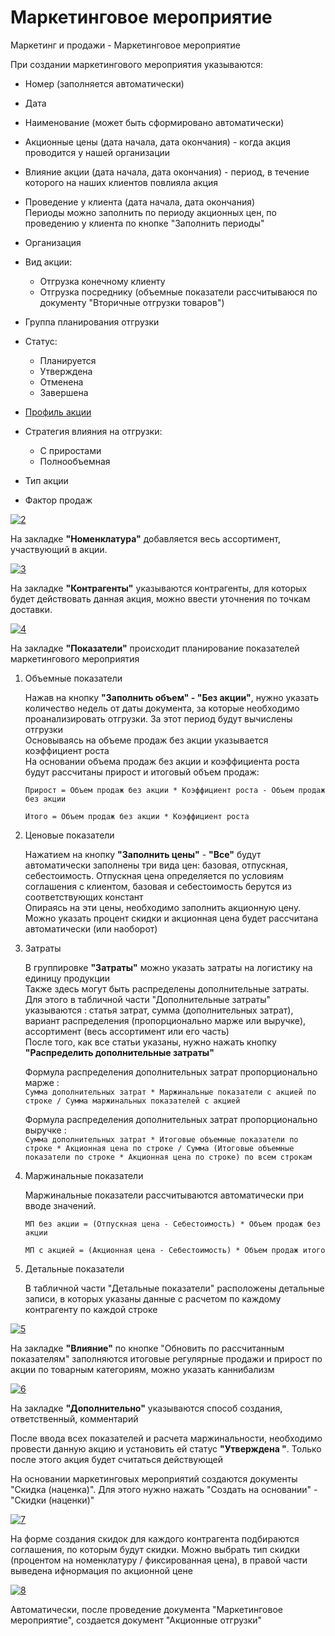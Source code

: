 # Маркетинговое мероприятие

Маркетинг и продажи - Маркетинговое мероприятие

При создании маркетингового мероприятия указываются:

- Номер (заполняется автоматически)
- Дата
- Наименование (может быть сформировано автоматически)
- Акционные цены (дата начала, дата окончания) - когда акция проводится у нашей организации
- Влияние акции (дата начала, дата окончания) - период, в течение которого на наших клиентов повлияла акция   
- Проведение у клиента (дата начала, дата окончания)  
Периоды можно заполнить по периоду акционных цен, по проведению у клиента по кнопке "Заполнить периоды" 
- Организация
- Вид акции:

    - Отгрузка конечному клиенту
    - Отгрузка посреднику (объемные показатели рассчитываюся по документу "Вторичные отгрузки товаров")
- Группа планирования отгрузки
- Статус:

    - Планируется
    - Утверждена
    - Отменена
    - Завершена

- [Профиль акции](MarketingEventProfiles.md)
- Стратегия влияния на отгрузки:

    - С приростами
    - Полнообъемная
- Тип акции
- Фактор продаж

[![2][2]][2]

На закладке **"Номенклатура"** добавляется весь ассортимент, участвующий в акции.

[![3][3]][3]

На закладке **"Контрагенты"** указываются контрагенты, для которых будет действовать данная акция, можно ввести уточнения по точкам доставки.

[![4][4]][4]

На закладке **"Показатели"** происходит планирование показателей маркетингового мероприятия

1. Объемные показатели

    Нажав на кнопку **"Заполнить объем" - "Без акции"**, нужно указать количество недель от даты документа, за которые необходимо проанализировать отгрузки. За этот период будут вычислены отгрузки   
    Основываясь на объеме продаж без акции указывается коэффициент роста    
    На основании объема продаж без акции и коэффициента роста будут рассчитаны прирост и итоговый объем продаж:

    `Прирост = Объем продаж без акции * Коэффициент роста - Объем продаж без акции`

    `Итого = Объем продаж без акции * Коэффициент роста`

2. Ценовые показатели

    Нажатием на кнопку **"Заполнить цены"** - **"Все"** будут автоматически заполнены три вида цен: базовая, отпускная, себестоимость. Отпускная цена определяется по условиям соглашения с клиентом, базовая и себестоимость берутся из соответствующих констант  
    Опираясь на эти цены, необходимо заполнить акционную цену. Можно указать процент скидки и акционная цена будет рассчитана автоматически (или наоборот)  

3.  Затраты

    В группировке **"Затраты"** можно указать затраты на логистику на единицу продукции   
    Также здесь могут быть распределены дополнительные затраты. Для этого в табличной части "Дополнительные затраты" указываются : статья затрат, сумма (дополнительных затрат), вариант распределения (пропорционально марже или выручке), ассортимент (весь ассортимент или его часть)  
    После того, как все статьи указаны, нужно нажать кнопку **"Распределить дополнительные затраты"**  

    Формула распределения дополнительных затрат пропорционально марже :  
    `Сумма дополнительных затрат * Маржинальные показатели с акцией по строке / Сумма маржинальных показателей с акцией`

    Формула распределения дополнительных затрат пропорционально выручке :  
    `Сумма дополнительных затрат * Итоговые объемные показатели по строке * Акционная цена по строке / Сумма (Итоговые объемные показатели по строке * Акционная цена по строке) по всем строкам`

4. Маржинальные показатели

    Маржинальные показатели рассчитываются автоматически при вводе значений.

    `МП без акции = (Отпускная цена - Себестоимость) * Объем продаж без акции`

    `МП с акцией = (Акционная цена - Себестоимость) * Объем продаж итого`

5. Детальные показатели

    В табличной части "Детальные показатели" расположены детальные записи, в которых указаны данные с расчетом по каждому контрагенту по каждой строке

[![5][5]][5]

На закладке **"Влияние"** по кнопке "Обновить по рассчитанным показателям" заполняются итоговые регулярные продажи и прирост по акции по товарным категориям, можно указать каннибализм

[![6][6]][6]

На закладке **"Дополнительно"** указываются способ создания, ответственный, комментарий

После ввода всех показателей и расчета маржинальности, необходимо провести данную акцию и установить ей статус **"Утверждена "**. Только после этого акция будет считаться действующей

На основании маркетинговых мероприятий создаются документы "Скидка (наценка)". Для этого нужно нажать "Создать на основании" - "Скидки (наценки)"  

[![7][7]][7]

На форме создания скидок для каждого контрагента подбираются соглашения, по которым будут скидки. Можно выбрать тип скидки (процентом на номенклатуру / фиксированная цена), в правой части выведена ифнормация по акционной цене

[![8][8]][8]  

Автоматически, после проведение документа "Маркетинговое мероприятие", создается документ "Акционные отгрузки"

[2]: MarketingEvent.assets/MainPage.png
[3]: MarketingEvent.assets/Nom.png
[4]: MarketingEvent.assets/Contra.png
[5]: MarketingEvent.assets/Showing.png
[6]: MarketingEvent.assets/Influence.png
[7]: MarketingEvent.assets/7.png
[8]: MarketingEvent.assets/8.png
